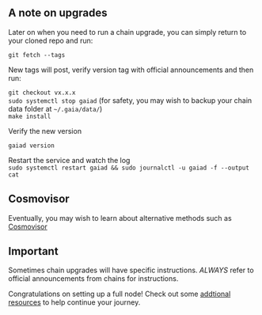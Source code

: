 ## A note on upgrades  
Later on when you need to run a chain upgrade, you can simply return to your cloned repo and run:  
  
`git fetch --tags`  
  
New tags will post, verify version tag with official announcements and then run:  
  
`git checkout vx.x.x`  
`sudo systemctl stop gaiad` (for safety, you may wish to backup your chain data folder at `~/.gaia/data/`)  
`make install`  
  
 Verify the new version  
   
 `gaiad version`  
 
 Restart the service and watch the log  
`sudo systemctl restart gaiad && sudo journalctl -u gaiad -f --output cat`  
  
## Cosmovisor  
Eventually, you may wish to learn about alternative methods such as [Cosmovisor](https://github.com/provenance-io/cosmovisor)  
  
## Important  
Sometimes chain upgrades will have specific instructions. *ALWAYS* refer to official announcements from chains for instructions.


Congratulations on setting up a full node! Check out some [addtional resources](https://github.com/reversesigh/cosmos_node-initial_setup/blob/main/07_resources.md) to help continue your journey.
